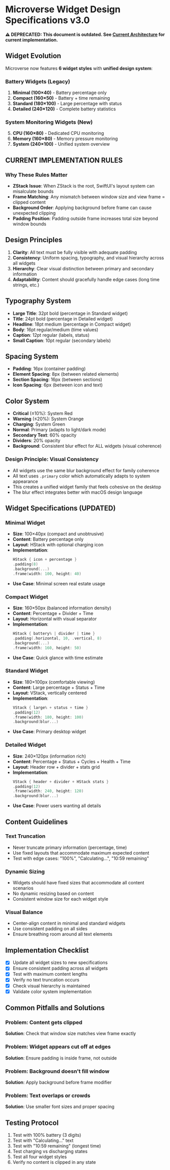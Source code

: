 # Microverse Widget Design Specifications v3.0

**⚠️ DEPRECATED: This document is outdated. See [Current Architecture](CURRENT_ARCHITECTURE.md) for current implementation.**

## Widget Evolution

Microverse now features **6 widget styles** with **unified design system**:

### Battery Widgets (Legacy)
1. **Minimal (100×40)** - Battery percentage only
2. **Compact (160×50)** - Battery + time remaining  
3. **Standard (180×100)** - Large percentage with status
4. **Detailed (240×120)** - Complete battery statistics

### System Monitoring Widgets (New)
5. **CPU (160×80)** - Dedicated CPU monitoring
6. **Memory (160×80)** - Memory pressure monitoring
7. **System (240×100)** - Unified system overview

## CURRENT IMPLEMENTATION RULES

### Why These Rules Matter
- **ZStack Issue**: When ZStack is the root, SwiftUI's layout system can misalculate bounds
- **Frame Matching**: Any mismatch between window size and view frame = clipped content
- **Background Order**: Applying background before frame can cause unexpected clipping
- **Padding Position**: Padding outside frame increases total size beyond window bounds

## Design Principles
1. **Clarity**: All text must be fully visible with adequate padding
2. **Consistency**: Uniform spacing, typography, and visual hierarchy across all widgets
3. **Hierarchy**: Clear visual distinction between primary and secondary information
4. **Adaptability**: Content should gracefully handle edge cases (long time strings, etc.)

## Typography System
- **Large Title**: 32pt bold (percentage in Standard widget)
- **Title**: 24pt bold (percentage in Detailed widget)
- **Headline**: 18pt medium (percentage in Compact widget)
- **Body**: 16pt regular/medium (time values)
- **Caption**: 12pt regular (labels, status)
- **Small Caption**: 10pt regular (secondary labels)

## Spacing System
- **Padding**: 16px (container padding)
- **Element Spacing**: 8px (between related elements)
- **Section Spacing**: 16px (between sections)
- **Icon Spacing**: 6px (between icon and text)

## Color System
- **Critical** (≤10%): System Red
- **Warning** (≤20%): System Orange  
- **Charging**: System Green
- **Normal**: Primary (adapts to light/dark mode)
- **Secondary Text**: 60% opacity
- **Dividers**: 20% opacity
- **Background**: Consistent blur effect for ALL widgets (visual coherence)

### Design Principle: Visual Consistency
- All widgets use the same blur background effect for family coherence
- All text uses `.primary` color which automatically adapts to system appearance
- This creates a unified widget family that feels cohesive on the desktop
- The blur effect integrates better with macOS design language

## Widget Specifications (UPDATED)

### Minimal Widget
- **Size**: 100×40px (compact and unobtrusive)
- **Content**: Battery percentage only
- **Layout**: HStack with optional charging icon
- **Implementation**:
  ```swift
  HStack { icon + percentage }
  .padding(8)
  .background(...)
  .frame(width: 100, height: 40)
  ```
- **Use Case**: Minimal screen real estate usage

### Compact Widget  
- **Size**: 160×50px (balanced information density)
- **Content**: Percentage + Divider + Time
- **Layout**: Horizontal with visual separator
- **Implementation**:
  ```swift
  HStack { battery% | divider | time }
  .padding(.horizontal, 10, .vertical, 8)
  .background(...)
  .frame(width: 160, height: 50)
  ```
- **Use Case**: Quick glance with time estimate

### Standard Widget
- **Size**: 180×100px (comfortable viewing)
- **Content**: Large percentage + Status + Time
- **Layout**: VStack, vertically centered
- **Implementation**:
  ```swift
  VStack { large% + status + time }
  .padding(12)
  .frame(width: 180, height: 100)
  .background(blur...)
  ```
- **Use Case**: Primary desktop widget

### Detailed Widget
- **Size**: 240×120px (information rich)
- **Content**: Percentage + Status + Cycles + Health + Time
- **Layout**: Header row + divider + stats grid
- **Implementation**:
  ```swift
  VStack { header + divider + HStack stats }
  .padding(12)
  .frame(width: 240, height: 120)
  .background(blur...)
  ```
- **Use Case**: Power users wanting all details

## Content Guidelines

### Text Truncation
- Never truncate primary information (percentage, time)
- Use fixed layouts that accommodate maximum expected content
- Test with edge cases: "100%", "Calculating...", "10:59 remaining"

### Dynamic Sizing
- Widgets should have fixed sizes that accommodate all content scenarios
- No dynamic resizing based on content
- Consistent window size for each widget style

### Visual Balance
- Center-align content in minimal and standard widgets
- Use consistent padding on all sides
- Ensure breathing room around all text elements

## Implementation Checklist
- [x] Update all widget sizes to new specifications
- [x] Ensure consistent padding across all widgets
- [x] Test with maximum content lengths
- [x] Verify no text truncation occurs
- [x] Check visual hierarchy is maintained
- [x] Validate color system implementation

## Common Pitfalls and Solutions

### Problem: Content gets clipped
**Solution**: Check that window size matches view frame exactly

### Problem: Widget appears cut off at edges
**Solution**: Ensure padding is inside frame, not outside

### Problem: Background doesn't fill window
**Solution**: Apply background before frame modifier

### Problem: Text overlaps or crowds
**Solution**: Use smaller font sizes and proper spacing

## Testing Protocol
1. Test with 100% battery (3 digits)
2. Test with "Calculating..." text
3. Test with "10:59 remaining" (longest time)
4. Test charging vs discharging states
5. Test all four widget styles
6. Verify no content is clipped in any state
